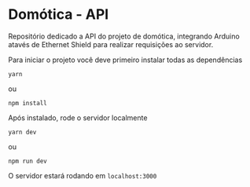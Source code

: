 # Domótica - API

Repositório dedicado a API do projeto de domótica, integrando Arduino atavés de Ethernet Shield para realizar requisições ao servidor.

Para iniciar o projeto você deve primeiro instalar todas as dependências

```
yarn

```

ou

```
npm install
```

Após instalado, rode o servidor localmente

```
yarn dev
```

ou

```
npm run dev
```

O servidor estará rodando em `localhost:3000`
